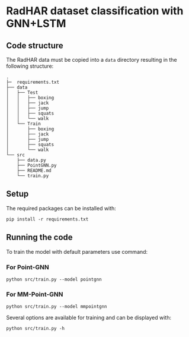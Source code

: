# RadHAR dataset classification with GNN+LSTM

## Code structure

The RadHAR data must be copied into a `data` directory resulting in the following structure:

```
.
├─  requirements.txt
├── data
│   ├── Test
│   │   ├── boxing
│   │   ├── jack
│   │   ├── jump
│   │   ├── squats
│   │   └── walk
│   └── Train
│       ├── boxing
│       ├── jack
│       ├── jump
│       ├── squats
│       └── walk
└── src
    ├── data.py
    ├── PointGNN.py
    ├── README.md
    └── train.py
```
## Setup

The required packages can be installed with:

    pip install -r requirements.txt

## Running the code

To train the model with default parameters use command:
### For Point-GNN
    python src/train.py --model pointgnn
### For MM-Point-GNN
    python src/train.py --model mmpointgnn

Several options are available for training and can be displayed with:

    python src/train.py -h